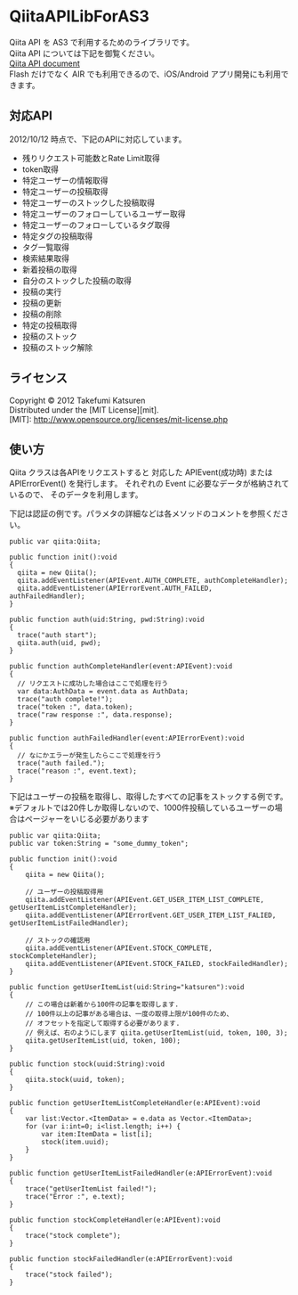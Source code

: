 QiitaAPILibForAS3
======================
Qiita API を AS3 で利用するためのライブラリです。  
Qiita API については下記を御覧ください。  
[Qiita API document](http://qiita.com/docs "Qiita API document")  
Flash だけでなく AIR でも利用できるので、iOS/Android アプリ開発にも利用できます。  

対応API
-------
2012/10/12 時点で、下記のAPIに対応しています。  
+ 残りリクエスト可能数とRate Limit取得
+ token取得
+ 特定ユーザーの情報取得
+ 特定ユーザーの投稿取得
+ 特定ユーザーのストックした投稿取得
+ 特定ユーザーのフォローしているユーザー取得
+ 特定ユーザーのフォローしているタグ取得
+ 特定タグの投稿取得
+ タグ一覧取得
+ 検索結果取得
+ 新着投稿の取得
+ 自分のストックした投稿の取得
+ 投稿の実行
+ 投稿の更新
+ 投稿の削除
+ 特定の投稿取得
+ 投稿のストック
+ 投稿のストック解除

ライセンス
----------
Copyright &copy; 2012 Takefumi Katsuren  
Distributed under the [MIT License][mit].  
[MIT]: http://www.opensource.org/licenses/mit-license.php  

使い方
------
Qiita クラスは各APIをリクエストすると
対応した APIEvent(成功時) または APIErrorEvent() を発行します。
それぞれの Event に必要なデータが格納されているので、
そのデータを利用します。  

下記は認証の例です。パラメタの詳細などは各メソッドのコメントを参照ください。  

    public var qiita:Qiita;
    
    public function init():void
    {
      qiita = new Qiita();
      qiita.addEventListener(APIEvent.AUTH_COMPLETE, authCompleteHandler);
      qiita.addEventListener(APIErrorEvent.AUTH_FAILED, authFailedHandler);
    }
    
    public function auth(uid:String, pwd:String):void
    {
      trace("auth start");
      qiita.auth(uid, pwd);
    }
    
    public function authCompleteHandler(event:APIEvent):void
    {
      // リクエストに成功した場合はここで処理を行う
      var data:AuthData = event.data as AuthData;
      trace("auth complete!");
      trace("token :", data.token);
      trace("raw response :", data.response);
    }
    
    public function authFailedHandler(event:APIErrorEvent):void
    {
      // なにかエラーが発生したらここで処理を行う
      trace("auth failed.");
      trace("reason :", event.text);
    }


下記はユーザーの投稿を取得し、取得したすべての記事をストックする例です。  
※デフォルトでは20件しか取得しないので、1000件投稿しているユーザーの場合はページャーをいじる必要があります

    public var qiita:Qiita;
    public var token:String = "some_dummy_token";
    
    public function init():void
    {
        qiita = new Qiita();
        
        // ユーザーの投稿取得用
        qiita.addEventListener(APIEvent.GET_USER_ITEM_LIST_COMPLETE, getUserItemListCompleteHandler);
        qiita.addEventListener(APIErrorEvent.GET_USER_ITEM_LIST_FALIED, getUserItemListFailedHandler);
        
        // ストックの確認用
        qiita.addEventListener(APIEvent.STOCK_COMPLETE, stockCompleteHandler);
        qiita.addEventListener(APIEvent.STOCK_FAILED, stockFailedHandler);
    }
    
    public function getUserItemList(uid:String="katsuren"):void
    {
        // この場合は新着から100件の記事を取得します.
        // 100件以上の記事がある場合は、一度の取得上限が100件のため、
        // オフセットを指定して取得する必要があります.
        // 例えば、右のようにします qiita.getUserItemList(uid, token, 100, 3);
        qiita.getUserItemList(uid, token, 100);
    }
    
    public function stock(uuid:String):void
    {
        qiita.stock(uuid, token);
    }
    
    public function getUserItemListCompleteHandler(e:APIEvent):void
    {
        var list:Vector.<ItemData> = e.data as Vector.<ItemData>;
        for (var i:int=0; i<list.length; i++) {
            var item:ItemData = list[i];
            stock(item.uuid);
        }
    }
    
    public function getUserItemListFailedHandler(e:APIErrorEvent):void
    {
        trace("getUserItemList failed!");
        trace("Error :", e.text);
    }
    
    public function stockCompleteHandler(e:APIEvent):void
    {
        trace("stock complete");
    }
    
    public function stockFailedHandler(e:APIErrorEvent):void
    {
        trace("stock failed");
    }
